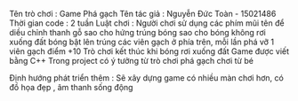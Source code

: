 Tên trò chơi   : Game Phá gạch
Tên tác giả    : Nguyễn Đức Toàn - 15021486
Thời gian code : 2 tuần
Luật chơi      : Người chơi sử dụng các phím mũi tên để diều chỉnh thanh gỗ sao cho hứng trúng bóng sao cho bóng không rơi xuống đất
                 bóng bật lên  trúng các viên gạch ở phía trên, mỗi lần phá vỡ 1 viên gạch điểm +10
                 Trò chơi kết thúc khi bóng rơi xuống đất
                 Game được viết bằng C++ 
                 Trong project có ý tưởng từ trò chơi phá gạch chơi từ bé

Định hướng phát triển thêm : Sẽ xây dựng game có nhiều màn chơi hơn, có đồ họa đẹp , âm thanh sống động
